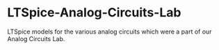 # LTSpice-Analog-Circuits-Lab
LTSpice models for the various analog circuits which were a part of our Analog Circuits Lab.
